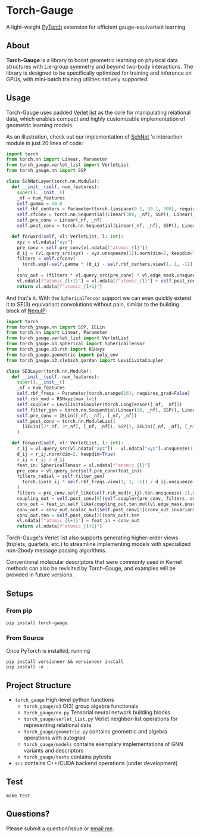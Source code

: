 # Torch-Gauge

A light-weight [PyTorch](https://pytorch.org/) extension for efficient gauge-equivariant learning.

## About
**Torch-Gauge** is a library to boost geometric learning on physical data structures
with Lie-group symmetry and beyond two-body interactions. The library is designed to be specifically 
optimized for training and inference on GPUs, with mini-batch training utilities natively supported.

## Usage
Torch-Gauge uses padded [Verlet list](https://en.wikipedia.org/wiki/Verlet_list) as the core for 
manipulating relational data, which enables compact and highly customizable implementation of 
geometric learning models.

As an illustration, check out our implementation of [SchNet](https://arxiv.org/abs/1706.08566) 's
 interaction module in just 20 lines of code:
```python
import torch
from torch.nn import Linear, Parameter
from torch_gauge.verlet_list import VerletList
from torch_gauge.nn import SSP

class SchNetLayer(torch.nn.Module):
  def __init__(self, num_features):
    super().__init__()
    _nf = num_features
    self.gamma = 10.0
    self.rbf_centers = Parameter(torch.linspace(0.1, 30.1, 300), requires_grad=False)
    self.cfconv = torch.nn.Sequential(Linear(300, _nf), SSP(), Linear(_nf, _nf), SSP())
    self.pre_conv = Linear(_nf, _nf)
    self.post_conv = torch.nn.Sequential(Linear(_nf, _nf), SSP(), Linear(_nf, _nf))

  def forward(self, vl: VerletList, l: int):
    xyz = vl.ndata["xyz"]
    pre_conv = self.pre_conv(vl.ndata[f"atomic_{l}"])
    d_ij = (vl.query_src(xyz) - xyz.unsqueeze(1)).norm(dim=2, keepdim=True)
    filters = self.cfconv(
      torch.exp(-self.gamma * (d_ij - self.rbf_centers.view(1, 1, -1)).pow(2))
    )
    conv_out = (filters * vl.query_src(pre_conv) * vl.edge_mask.unsqueeze(2)).sum(1)
    vl.ndata[f"atomic_{l+1}"] = vl.ndata[f"atomic_{l}"] + self.post_conv(conv_out)
    return vl.ndata[f"atomic_{l+1}"]
```
And that's it. With the `SphericalTensor` support we can even quickly extend it to SE(3) equivariant 
convolutions without pain, similar to the building block of [NequIP](https://arxiv.org/abs/2101.03164):
```python
import torch
from torch_gauge.nn import SSP, IELin
from torch.nn import Linear, Parameter
from torch_gauge.verlet_list import VerletList
from torch_gauge.o3.spherical import SphericalTensor
from torch_gauge.o3.rsh import RSHxyz
from torch_gauge.geometric import poly_env
from torch_gauge.o3.clebsch_gordan import LeviCivitaCoupler

class SE3Layer(torch.nn.Module):
  def __init__(self, num_features):
    super().__init__()
    _nf = num_features
    self.rbf_freqs = Parameter(torch.arange(16), requires_grad=False)
    self.rsh_mod = RSHxyz(max_l=1)
    self.coupler = LeviCivitaCoupler(torch.LongTensor([_nf, _nf]))
    self.filter_gen = torch.nn.Sequential(Linear(16, _nf), SSP(), Linear(_nf, _nf))
    self.pre_conv = IELin([_nf, _nf], [_nf, _nf])
    self.post_conv = torch.nn.ModuleList(
      [IELin([2*_nf, 3*_nf], [_nf, _nf]), SSP(), IELin([_nf, _nf], [_nf, _nf])]
    )

  def forward(self, vl: VerletList, l: int):
    r_ij = vl.query_src(vl.ndata["xyz"]) - vl.ndata["xyz"].unsqueeze(1)
    d_ij = r_ij.norm(dim=2, keepdim=True)
    r_ij = r_ij / d_ij
    feat_in: SphericalTensor = vl.ndata[f"atomic_{l}"]
    pre_conv = vl.query_src(self.pre_conv(feat_in))
    filters_radial = self.filter_gen(
      torch.sin(d_ij * self.rbf_freqs.view(1, 1, -1)) / d_ij.unsqueeze(-1) * poly_env(d_ij/5)
    )
    filters = pre_conv.self_like(self.rsh_mod(r_ij).ten.unsqueeze(-1).mul(filters_radial).flatten(2, 3))
    coupling_out = self.post_conv[0](self.coupler(pre_conv, filters, overlap_out=False))
    conv_out = feat_in.self_like(coupling_out.ten.mul(vl.edge_mask.unsqueeze(2)).sum(1))
    conv_out = conv_out.scalar_mul(self.post_conv[1](conv_out.invariant()))
    conv_out.ten = self.post_conv[2](conv_out).ten
    vl.ndata[f"atomic_{l+1}"] = feat_in + conv_out
    return vl.ndata[f"atomic_{l+1}"]
```

Torch-Gauge's Verlet list also supports generating higher-order views (triplets, quartets, etc.) to
 streamline implementing models with specialized non-2body message passing algorithms. 

Conventional molecular descriptors that were commonly used in Kernel methods can also be revisited 
by Torch-Gauge, and examples will be provided in future versions.

## Setups

### From pip

    pip install torch-gauge

### From Source
Once PyTorch is installed, running 

    pip install versioneer && versioneer install
    pip install -e .

## Project Structure
- `torch_gauge` High-level python functions
    - `torch_gauge/o3` O(3) group algebra functionals
    - `torch_gauge/nn.py` Tensorial neural network building blocks
    - `torch_gauge/verlet_list.py` Verlet neighbor-list operations for representing relational data
    - `torch_gauge/geometric.py` contains geometric and algebra operations with autograd
    - `torch_gauge/models` contains exemplary implementations of GNN variants and descriptors 
    - `torch_gauge/tests` contains pytests
- `src` contains C++/CUDA backend operations (under development)
    
## Test

    make test

## Questions?

Please submit a question/issue or [email me](mailto:zqiao@caltech.edu).
